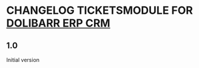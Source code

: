 # CHANGELOG TICKETSMODULE FOR <a href="https://www.dolibarr.org">DOLIBARR ERP CRM</a>

## 1.0
Initial version

